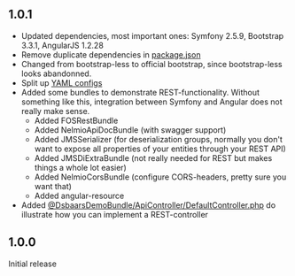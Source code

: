 1.0.1
-----
- Updated dependencies, most important ones: Symfony 2.5.9, Bootstrap 3.3.1, AngularJS 1.2.28
- Remove duplicate dependencies in [package.json](package.json)
- Changed from bootstrap-less to official bootstrap, since bootstrap-less looks abandonned.
- Split up [YAML configs](app/config/bundles)
- Added some bundles to demonstrate REST-functionality. Without something like this, integration between Symfony and Angular does not really make sense.
    - Added FOSRestBundle
    - Added NelmioApiDocBundle (with swagger support)
    - Added JMSSerializer (for deserialization groups, normally you don't want to expose all properties of your entities through your REST API)
    - Added JMSDiExtraBundle (not really needed for REST but makes things a whole lot easier)
    - Added NelmioCorsBundle (configure CORS-headers, pretty sure you want that)
    - Added angular-resource
- Added  [@DsbaarsDemoBundle/ApiController/DefaultController.php](src/Dsbaars/Bundle/DemoBundle/ApiController/DefaultController.php) do illustrate how you can implement a REST-controller

1.0.0
-----
Initial release
